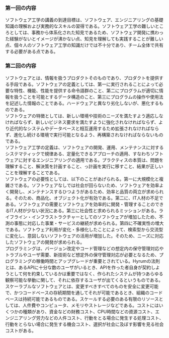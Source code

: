 ### 第一回の内容  
ソフトウェア工学の講義の到達目標は、ソフトウェア、エンジニアリングの基礎知識の理解および実務的なスキルの習得である。ソフトウェア工学の難しいところとしては、事務から体系化された知見であるため、ソフトウェア開発に携わった経験がないとイメージが沸かない点、知見を理解しても実践することが難しい点、個々人のソフトウェア工学の知識だけでは不十分であり、チーム全体で共有する必要がある点である。
  
### 第二回の内容  
ソフトウェアとは、情報を扱うプロダクトそのものであり、プロダクトを提供する手段である。ソフトウェアの定義としては、第一に実行されることによって必要な特性、機能、性能を提供する命令語群のこと、第二にプログラムが適切に情報を扱うことを可能とするデータ構造のこと、第三にプログラムの操作や使用法を記述した情報のことである。ハードウェアと異なり劣化しないが、悪化するものである。  
ソフトウェアの特徴としては、新しい環境や技術のニーズを満たすよう適応しなければならず、新しいビジネス要求を満たすように強化されなければならず、より近代的なシステムやデータベースと相互運用するため拡張されなければならず、進化し続ける環境で実行可能となるよう、再構築されなければならないものである。  
ソフトウェア工学の定義は、ソフトウェアの開発、運用、メンテナンスに対するシステマティックで規律ある、定量化できるアプローチの適用、すなわちソフトウェアに対するエンジニアリングの適用である。プラクティスの本質は、問題を理解すること、解決策を計画すること、っ計画を実行に移すこと、結果が正しいことを理解することである。  
ソフトウェアの必要性としては、以下のことがあげられる。第一に大規模化と複雑さである。ソフトウェアなしでは社会が回らないため、ソフトウェアを効率よく開発し、メンテナンスするひつようがあるため、効率と品質の両立が求められる。そのため、商品化、オブジェクト化が有効である。第二に、IT人材の不足である。ソフトウェアの需要とソフトウェアを効率的に開発・管理することのできるIT人材が少ない状況にある。第三に社会性と求められるミッションがある。ライフライン・インフラストラクチャーとしてのソフトウェアが増加したため、不測の事態に対応した事業・サービスの継続が求められる。第四に不確実性の増大である。ソフトウェア利用が変化・多様化したことによって、検索型から交流型に変化し、意図しないソフトウェアの活用が増加した。そのため、ニーズに対応したソフトウェアの開発が求められる。  
プログラミングは、バージョン改定やコード管理などの想定内の保守管理対応やトラブルやユーザ需要、新技術など想定外の保守管理対応が必要となるため、プログラミングの稼働時間とアップグレードが重要とされている。Hyrumの法則とは、あるAPIに十分な数のユーザがいるとき、APIを作った者自身が契約しようとして何を約束しているかは重要ではなく、作られたシステムが持つあらゆる観察可能な挙動に関して、それに依存するユーザが出てくるというものである。スケーラブルなソフトウェアとは、変更すべきすべてのものを安全に変更可能で、かつコードベースの存続期間を通してそれが可能であるとき、組織のコードベースは持続可能であるものである。スケールする必要のある有限のリソースとしては、人件費やコンピュータ、メモリやストレージなどである。コストにはいくつかの種類があり、資金などの財務コスト、CPU時間などの資源コスト、エンジニアリング労力などの人件コスト、行動をとる場合に発生する処理コスト、行動をとらない場合に発生する機会コスト、選択が社会に及ぼす影響を見る社会コストがある。  